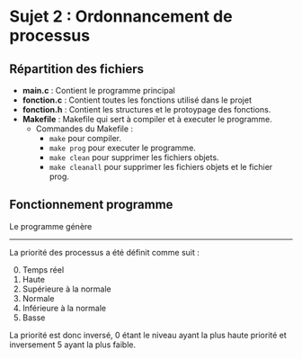 # Sujet 2 : Ordonnancement de processus
## Répartition des fichiers

- **main.c** : Contient le programme principal
- **fonction.c** : Contient toutes les fonctions utilisé dans le projet
- **fonction.h** : Contient les structures et le protoypage des fonctions.
- **Makefile** : Makefile qui sert à compiler et à executer le programme.
  - Commandes du Makefile : 
    - `make` pour compiler.
    - `make prog` pour executer le programme.
    - `make clean` pour supprimer les fichiers objets.
    - `make cleanall` pour supprimer les fichiers objets et le fichier prog.

## Fonctionnement programme

Le programme génère

---
La priorité des processus a été définit comme suit :

  0. Temps réel
  1. Haute
  2. Supérieure à la normale
  3. Normale
  4. Inférieure à la normale
  5. Basse

La priorité est donc inversé, 0 étant le niveau ayant la plus haute priorité et inversement 5 ayant la plus faible.
